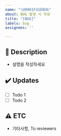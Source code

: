 ```yaml
---
name: "\U0001F41EBUG"
about: BUG 발생 시 작성
title: "[BUG]"
labels: bug
assignees: ''

---
```


## 📝 Description
<!-- 왜 이 작업을 했는지,  ... -->
- 설명을 작성하세요

## ✔️ Updates
<!-- 어떤 작업을 했는지, ... -->
- [ ] Todo 1
- [ ] Todo 2

## ⚠️ ETC
<!-- 관련된 다른 이슈나 작업은 무엇이 있는지 (+Issue Tag 기록) -->
- 기타사항, To reviewers



<!-- Commit Message에 #n이라고 작성 시(보통 Footter에 작성), 해당 Issue에 자동으로 Commit Message가 연결됩니다. -->
